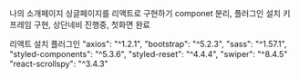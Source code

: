 나의 소개페이지 싱글페이지를 리액트로 구현하기
componet 분리, 플러그인 설치
키프레임 구현, 상단네비 진행중, 첫화면 완료

리액트 설치 플러그인
    "axios": "^1.2.1",
    "bootstrap": "^5.2.3",
    "sass": "^1.57.1",
    "styled-components": "^5.3.6",
    "styled-reset": "^4.4.4",
    "swiper": "^8.4.5"
    "react-scrollspy": "^3.4.3"